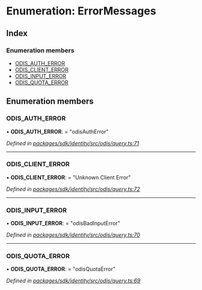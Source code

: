 # Enumeration: ErrorMessages

## Index

### Enumeration members

* [ODIS_AUTH_ERROR](_odis_query_.errormessages.md#odis_auth_error)
* [ODIS_CLIENT_ERROR](_odis_query_.errormessages.md#odis_client_error)
* [ODIS_INPUT_ERROR](_odis_query_.errormessages.md#odis_input_error)
* [ODIS_QUOTA_ERROR](_odis_query_.errormessages.md#odis_quota_error)

## Enumeration members

###  ODIS_AUTH_ERROR

• **ODIS_AUTH_ERROR**: = "odisAuthError"

*Defined in [packages/sdk/identity/src/odis/query.ts:71](https://github.com/celo-org/celo-monorepo/blob/master/packages/sdk/identity/src/odis/query.ts#L71)*

___

###  ODIS_CLIENT_ERROR

• **ODIS_CLIENT_ERROR**: = "Unknown Client Error"

*Defined in [packages/sdk/identity/src/odis/query.ts:72](https://github.com/celo-org/celo-monorepo/blob/master/packages/sdk/identity/src/odis/query.ts#L72)*

___

###  ODIS_INPUT_ERROR

• **ODIS_INPUT_ERROR**: = "odisBadInputError"

*Defined in [packages/sdk/identity/src/odis/query.ts:70](https://github.com/celo-org/celo-monorepo/blob/master/packages/sdk/identity/src/odis/query.ts#L70)*

___

###  ODIS_QUOTA_ERROR

• **ODIS_QUOTA_ERROR**: = "odisQuotaError"

*Defined in [packages/sdk/identity/src/odis/query.ts:69](https://github.com/celo-org/celo-monorepo/blob/master/packages/sdk/identity/src/odis/query.ts#L69)*
